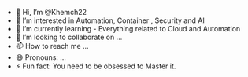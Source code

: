 - 👋 Hi, I’m @Khemch22
- 👀 I’m interested in Automation, Container , Security and AI
- 🌱 I’m currently learning - Everything related to Cloud and Automation
- 💞️ I’m looking to collaborate on ...
- 📫 How to reach me ...
- 😄 Pronouns: ...
- ⚡ Fun fact: You need to be obsessed to Master it.

<!---
Khemch22/Khemch22 is a ✨ special ✨ repository because its `README.md` (this file) appears on your GitHub profile.
You can click the Preview link to take a look at your changes.
--->
